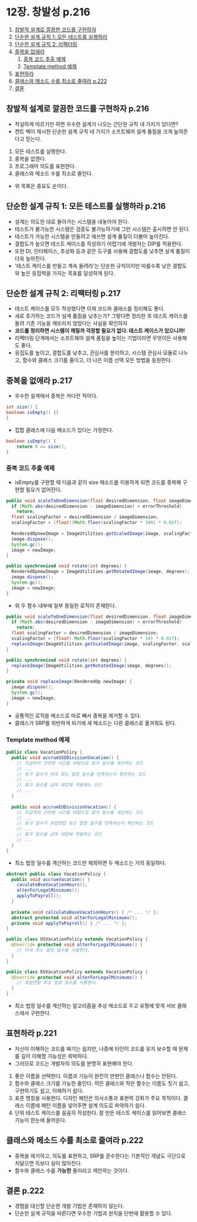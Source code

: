 # 12장. 창발성 p.216

1. [창발적 설계로 깔끔한 코드를 구현하자](#창발적-설계로-깔끔한-코드를-구현하자-p.216)
1. [단순한 설계 규칙 1: 모든 테스트를 실행하라](#1)
1. [단순한 설계 규칙 2: 리팩터링](#2)
1. [중복을 없애라](#중복을-없애라-p.217)
   1. [중복 코드 추출 예제](#중복-코드-추출-예제)
   1. [Template method 예제](#Template-method-예제)
1. [표현하라](#표현하라-p.221)
1. [클래스와 메소드 수를 최소로 줄여라 p.222](#클래스와-메소드-수를-최소로-줄여라-p.222)
1. [결론](#결론-p.222)

## 창발적 설계로 깔끔한 코드를 구현하자 p.216

- 착실하게 따르기만 하면 우수한 설계가 나오는 간단한 규칙 네 가지가 있다면?
- 켄트 벡이 제시한 단순한 설계 규칙 네 가지가 소프트웨어 설계 품질을 크게 높여준다고 믿는다.

1. 모든 테스트를 실행한다.
1. 중복을 없앤다.
1. 프로그래머 의도를 표현한다.
1. 클래스와 메소드 수를 최소로 줄인다.

- 위 목록은 중요도 순이다.

## <a name = '1'> 단순한 설계 규칙 1: 모든 테스트를 실행하라 p.216 </a>

- 설계는 의도한 대로 돌아가는 시스템을 내놓아야 한다.
- 테스트가 불가능한 시스템은 검증도 불가능하기에 그런 시스템은 출시하면 안 된다.
- 테스트가 가능한 시스템을 만들려고 애쓰면 설계 품질이 더불어 높아진다.
- 결합도가 높으면 테스트 케이스를 작성하기 어렵기에 개발자는 DIP를 적용한다.
- 또한 DI, 인터페이스, 추상화 등과 같은 도구를 사용해 결합도를 낮추면 설계 품질이 더욱 높아진다.
- '테스트 케이스를 만들고 계속 돌려라'는 단순한 규칙이지만 따를수록 낮은 결합도와 높은 응집력을 가지는 목표를 달성하게 된다.

## <a name = '2'> 단순한 설계 규칙 2: 리팩터링 p.217 </a>

- 테스트 케이스를 모두 작성했다면 이제 코드와 클래스를 정리해도 좋다.
- 새로 추가하는 코드가 설계 품질을 낮추는가? 그렇다면 정리한 후 테스트 케이스를 돌려 기존 기능을 깨뜨리지 않았다는 사실을 확인하자
- **코드를 정리하면 시스템이 깨질까 걱정할 필요가 없다. 테스트 케이스가 있으니까!**
- 리팩터링 단계에서는 소프트웨어 설계 품질을 높이는 기법이라면 무엇이든 사용해도 좋다.
- 응집도를 높이고, 결합도를 낮추고, 관심사를 분리하고, 시스템 관심사 모듈로 나누고, 함수와 클래스 크기를 줄이고, 더 나은 이름 선택 모든 방법을 동원한다.

## 중복을 없애라 p.217

- 우수한 설계에서 중복은 커다란 적이다.

```java
int size() {
boolean isEmpty() {}
}
```

- 집합 클래스에 다음 메소드가 있다는 가정한다.

```java
boolean isEmpty() {
    return 0 == size();
}
```

### 중복 코드 추출 예제

- isEmpty를 구현할 때 다음과 같이 size 메소드를 이용하게 되면 코드를 중복해 구현할 필요가 없어진다.

```java
public void scaleToOneDimension(float desiredDimension, float imageDimension) {
  if (Math.abs(desiredDimension - imageDimension) < errorThreshold)
    return;
  float scalingFactor = desiredDimension / imageDimension;
  scalingFactor = (float)(Math.floor(scalingFactor * 100) * 0.01f);
  
  RenderedOpnewImage = ImageUtilities.getScaledImage(image, scalingFactor, scalingFactor);
  image.dispose();
  System.gc();
  image = newImage;
}

public synchronized void rotate(int degrees) {
  RenderedOpnewImage = ImageUtilities.getRotatedImage(image, degrees);
  image.dispose();
  System.gc();
  image = newImage;
}
```

- 위 두 함수 내부에 일부 동일한 로직이 존재한다.

```java
public void scaleToOneDimension(float desiredDimension, float imageDimension) {
  if (Math.abs(desiredDimension - imageDimension) < errorThreshold)
    return;
  float scalingFactor = desiredDimension / imageDimension;
  scalingFactor = (float) Math.floor(scalingFactor * 10) * 0.01f);
  replaceImage(ImageUtilities.getScaledImage(image, scalingFactor, scalingFactor));
}

public synchronized void rotate(int degrees) {
  replaceImage(ImageUtilities.getRotatedImage(image, degrees));
}

private void replaceImage(RenderedOp newImage) {
  image.dispose();
  System.gc();
  image = newImage;
}
```

- 공통적인 로직을 메소드로 따로 빼서 중복을 제거할 수 있다.
- 클래스가 SRP를 위반하게 되기에 새 메소드는 다른 클래스로 옮겨줘도 된다.

### Template method 예제

```java
public class VacationPolicy {
  public void accrueUSDDivisionVacation() {
    // 지금까지 근무한 시간을 바탕으로 휴가 일수를 계산하는 코드
    // ...
    // 휴가 일수가 미국 최소 법정 일수를 만족하는지 확인하는 코드
    // ...
    // 휴가 일수를 급여 대장에 적용하는 코드
    // ...
  }
  
  public void accrueEUDivisionVacation() {
    // 지금까지 근무한 시간을 바탕으로 휴가 일수를 계산하는 코드
    // ...
    // 휴가 일수가 유럽연합 최소 법정 일수를 만족하는지 확인하는 코드
    // ...
    // 휴가 일수를 급여 대장에 적용하는 코드
    // ...
  }
}
```

- 최소 법정 일수를 계산하는 코드만 제외하면 두 메소드는 거의 동일하다.

```java
abstract public class VacationPolicy {
  public void accrueVacation() {
    caculateBseVacationHours();
    alterForLegalMinimums();
    applyToPayroll();
  }
  
  private void calculateBaseVacationHours() { /* ... */ };
  abstract protected void alterForLegalMinimums();
  private void applyToPayroll() { /* ... */ };
}

public class USVacationPolicy extends VacationPolicy {
  @Override protected void alterForLegalMinimums() {
    // 미국 최소 법정 일수를 사용한다.
  }
}

public class EUVacationPolicy extends VacationPolicy {
  @Override protected void alterForLegalMinimums() {
    // 유럽연합 최소 법정 일수를 사용한다.
  }
}
```

- 최소 법정 일수를 계산하는 알고리즘을 추상 메소드로 두고 유형에 맞게 서브 클래스에서 구현한다.

## 표현하라 p.221

- 자신이 이해하는 코드를 짜기는 쉽지만, 나중에 타인이 코드를 유지 보수할 때 문제를 깊이 이해할 가능성은 희박하다.
- 그러므로 코드는 개발자의 의도를 분명히 표현해야 한다.

1. 좋은 이름을 선택한다. 이름과 기능이 완전히 딴판인 클래스나 함수는 안된다.
1. 함수와 클래스 크기를 가능한 줄인다. 작은 클래스와 작은 함수는 이름도 짓기 쉽고, 구현하기도 쉽고, 이해하기 쉽다.
1. 표준 명칭을 사용한다. 디자인 패턴은 의사소통과 표현력 강화가 주요 목적이다. 클래스 이름에 패턴 이름을 넣어주면 설계 의도로 파악하기 쉽다.
1. 단위 테스트 케이스를 꼼꼼히 작성한다. 잘 만든 테스트 케이스를 읽어보면 클래스 기능이 한눈에 들어온다.

## 클래스와 메소드 수를 최소로 줄여라 p.222

- 중복을 제거하고, 의도를 표현하고, SRP를 준수한다는 기본적인 개념도 극단으로 치달으면 득보다 실이 많아진다.
- 함수와 클래스 수를 **가능한** 줄이라고 제안하는 것이다.

## 결론 p.222

- 경험을 대신할 단순한 개발 기법은 존재하지 않는다.
- 단순한 설계 규칙을 따른다면 우수한 기법과 원칙을 단번에 활용할 수 있다.